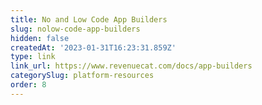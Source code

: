 ```yaml
---
title: No and Low Code App Builders
slug: nolow-code-app-builders
hidden: false
createdAt: '2023-01-31T16:23:31.859Z'
type: link
link_url: https://www.revenuecat.com/docs/app-builders
categorySlug: platform-resources
order: 8
---
```

